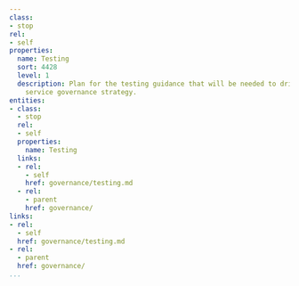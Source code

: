 ```yaml
---
class:
- stop
rel:
- self
properties:
  name: Testing
  sort: 4428
  level: 1
  description: Plan for the testing guidance that will be needed to drive a wider
    service governance strategy.
entities:
- class:
  - stop
  rel:
  - self
  properties:
    name: Testing
  links:
  - rel:
    - self
    href: governance/testing.md
  - rel:
    - parent
    href: governance/
links:
- rel:
  - self
  href: governance/testing.md
- rel:
  - parent
  href: governance/
...
```

